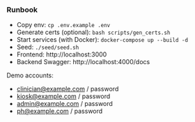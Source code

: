 ### Runbook

- Copy env: `cp .env.example .env`
- Generate certs (optional): `bash scripts/gen_certs.sh`
- Start services (with Docker): `docker-compose up --build -d`
- Seed: `./seed/seed.sh`
- Frontend: http://localhost:3000
- Backend Swagger: http://localhost:4000/docs

Demo accounts:
- clinician@example.com / password
- kiosk@example.com / password
- admin@example.com / password
- ph@example.com / password